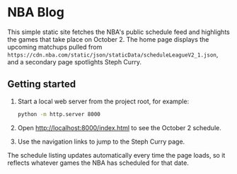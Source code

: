 # NBA Blog

This simple static site fetches the NBA's public schedule feed and highlights the games that take place on October 2. The home page displays the upcoming matchups pulled from `https://cdn.nba.com/static/json/staticData/scheduleLeagueV2_1.json`, and a secondary page spotlights Steph Curry.

## Getting started

1. Start a local web server from the project root, for example:

   ```bash
   python -m http.server 8000
   ```

2. Open [http://localhost:8000/index.html](http://localhost:8000/index.html) to see the October 2 schedule.
3. Use the navigation links to jump to the Steph Curry page.

The schedule listing updates automatically every time the page loads, so it reflects whatever games the NBA has scheduled for that date.
